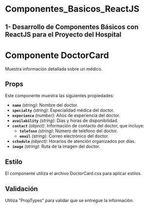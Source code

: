 # Componentes_Basicos_ReactJS

## 1- Desarrollo de Componentes Básicos con ReactJS para el Proyecto del Hospital 

# Componente DoctorCard
Muestra información detallada sobre un médico.

## Props  

Este componente muestra las siguientes propiedades:  

- **`name`** *(string)*: Nombre del doctor.  
- **`specialty`** *(string)*: Especialidad médica del doctor.  
- **`experience`** *(number)*: Años de experiencia del doctor.  
- **`availability`** *(string)*: Días y horas de disponibilidad.  
- **`contact`** *(object)*: Información de contacto del doctor, que incluye:  
  - **`telefono`** *(string)*: Número de teléfono del doctor.  
  - **`email`** *(string)*: Correo electrónico del doctor.  
- **`schedule`** *(object)*: Horarios de atención organizados por días.  
- **`image`** *(string)*: Ruta de la imagen del doctor.
 

## Estilo
El componente utiliza el archivo DoctorCard.css para aplicar estilos.

## Validación
Utiliza "PropTypes" para validar que se entregue la información.

